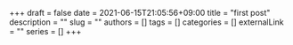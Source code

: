 +++ 
draft = false
date = 2021-06-15T21:05:56+09:00
title = "first post"
description = ""
slug = ""
authors = []
tags = []
categories = []
externalLink = ""
series = []
+++
